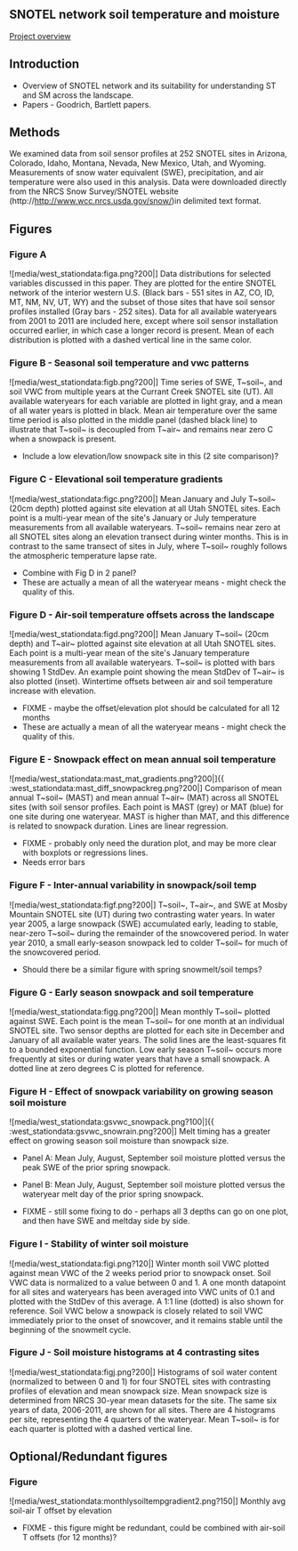 ## SNOTEL network soil temperature and moisture

[Project overview](soilclim_overview.md)

## Introduction

* Overview of SNOTEL network and its suitability for understanding ST and SM across the landscape.
* Papers - Goodrich, Bartlett papers.

## Methods

We examined data from soil sensor profiles at 252 SNOTEL sites in
Arizona, Colorado, Idaho, Montana, Nevada, New Mexico, Utah, and
Wyoming. Measurements of snow water equivalent (SWE), precipitation, and
air temperature were also used in this analysis. Data were downloaded
directly from the NRCS Snow Survey/SNOTEL website
(http://http://www.wcc.nrcs.usda.gov/snow/)in delimited text format.

## Figures

### Figure A

![media/west_stationdata:figa.png?200|] Data distributions for selected
variables discussed in this paper. They are plotted for the entire
SNOTEL network of the interior western U.S. (Black bars - 551 sites in
AZ, CO, ID, MT, NM, NV, UT, WY) and the subset of those sites that have
soil sensor profiles installed (Gray bars - 252 sites). Data for all
available wateryears from 2001 to 2011 are included here, except where
soil sensor installation occurred earlier, in which case a longer record
is present. Mean of each distribution is plotted with a dashed vertical
line in the same color.

### Figure B - Seasonal soil temperature and vwc patterns

![media/west_stationdata:figb.png?200|] Time series of SWE, T~soil~, and
soil VWC from multiple years at the Currant Creek SNOTEL site (UT). All
available wateryears for each variable are plotted in light gray, and a
mean of all water years is plotted in black. Mean air temperature over
the same time period is also plotted in the middle panel (dashed black
line) to illustrate that T~soil~ is decoupled from T~air~ and remains
near zero C when a snowpack is present.

* Include a low elevation/low snowpack site in this (2 site comparison)?

### Figure C - Elevational soil temperature gradients

![media/west_stationdata:figc.png?200|] Mean January and July T~soil~
(20cm depth) plotted against site elevation at all Utah SNOTEL sites.
Each point is a multi-year mean of the site's January or July
temperature measurements from all available wateryears. T~soil~ remains
near zero at all SNOTEL sites along an elevation transect during winter
months. This is in contrast to the same transect of sites in July, where
T~soil~ roughly follows the atmospheric temperature lapse rate.

* Combine with Fig D in 2 panel?
* These are actually a mean of all the wateryear means - might check the quality of this.

### Figure D - Air-soil temperature offsets across the landscape

![media/west_stationdata:figd.png?200|] Mean January T~soil~ (20cm depth)
and T~air~ plotted against site elevation at all Utah SNOTEL sites. Each
point is a multi-year mean of the site's January temperature
measurements from all available wateryears. T~soil~ is plotted with bars
showing 1 StdDev. An example point showing the mean StdDev of T~air~ is
also plotted (inset). Wintertime offsets between air and soil
temperature increase with elevation.

* FIXME - maybe the offset/elevation plot should be calculated for all 12 months
* These are actually a mean of all the wateryear means - might check the quality of this.

### Figure E - Snowpack effect on mean annual soil temperature

![media/west_stationdata:mast_mat_gradients.png?200|]{{
:west_stationdata:mast_diff_snowpackreg.png?200|] Comparison of mean
annual T~soil~ (MAST) and mean annual T~air~ (MAT) across all SNOTEL
sites (with soil sensor profiles. Each point is MAST (grey) or MAT
(blue) for one site during one wateryear. MAST is higher than MAT, and
this difference is related to snowpack duration. Lines are linear
regression.

* FIXME - probably only need the duration plot, and may be more clear with boxplots or regressions lines.
* Needs error bars

### Figure F - Inter-annual variability in snowpack/soil temp

![media/west_stationdata:figf.png?200|] T~soil~, T~air~, and SWE at Mosby
Mountain SNOTEL site (UT) during two contrasting water years. In water
year 2005, a large snowpack (SWE) accumulated early, leading to stable,
near-zero T~soil~ during the remainder of the snowcovered period. In
water year 2010, a small early-season snowpack led to colder T~soil~ for
much of the snowcovered period.

* Should there be a similar figure with spring snowmelt/soil temps?

### Figure G - Early season snowpack and soil temperature

![media/west_stationdata:figg.png?200|] Mean monthly T~soil~ plotted
against SWE. Each point is the mean T~soil~ for one month at an
individual SNOTEL site. Two sensor depths are plotted for each site in
December and January of all available water years. The solid lines are
the least-squares fit to a bounded exponential function. Low early
season T~soil~ occurs more frequently at sites or during water years
that have a small snowpack. A dotted line at zero degrees C is plotted
for reference.

### Figure H - Effect of snowpack variability on growing season soil moisture

![media/west_stationdata:gsvwc_snowpack.png?100|]{{
:west_stationdata:gsvwc_snowrain.png?200|] Melt timing has a greater
effect on growing season soil moisture than snowpack size.

* Panel A: Mean July, August, September soil moisture plotted versus the peak SWE of the prior spring snowpack.
* Panel B: Mean July, August, September soil moisture plotted versus the wateryear melt day of the prior spring snowpack.

* FIXME - still some fixing to do - perhaps all 3 depths can go on one plot, and then have SWE and meltday side by side.

### Figure I - Stability of winter soil moisture

![media/west_stationdata:figi.png?120|] Winter month soil VWC plotted
against mean VWC of the 2 weeks period prior to snowpack onset. Soil VWC
data is normalized to a value between 0 and 1. A one month datapoint for
all sites and wateryears has been averaged into VWC units of 0.1 and
plotted with the StdDev of this average. A 1:1 line (dotted) is also
shown for reference. Soil VWC below a snowpack is closely related to
soil VWC immediately prior to the onset of snowcover, and it remains
stable until the beginning of the snowmelt cycle.

### Figure J - Soil moisture histograms at 4 contrasting sites

![media/west_stationdata:figj.png?200|] Histograms of soil water content
(normalized to between 0 and 1) for four SNOTEL sites with contrasting
profiles of elevation and mean snowpack size. Mean snowpack size is
determined from NRCS 30-year mean datasets for the site. The same six
years of data, 2006-2011, are shown for all sites. There are 4
histograms per site, representing the 4 quarters of the wateryear. Mean
T~soil~ is for each quarter is plotted with a dashed vertical
line.

## Optional/Redundant figures

### Figure

![media/west_stationdata:monthlysoiltempgradient2.png?150|] Monthly avg
soil-air T offset by elevation

* FIXME - this figure might be redundant, could be combined with air-soil T offsets (for 12 months)?
